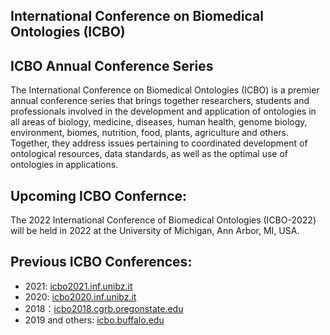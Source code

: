 ## International Conference on Biomedical Ontologies (ICBO)

## ICBO Annual Conference Series
The International Conference on Biomedical Ontologies (ICBO) is a premier annual conference series that brings together researchers, students and professionals involved in the development and application of ontologies in all areas of biology, medicine, diseases, human health, genome biology, environment, biomes, nutrition, food, plants, agriculture and others. Together, they address issues pertaining to coordinated development of ontological resources, data standards, as well as the optimal use of ontologies in applications.

## Upcoming ICBO Confernce:
The 2022 International Conference of Biomedical Ontologies (ICBO-2022) will be held in 2022 at the University of Michigan, Ann Arbor, MI, USA.

## Previous ICBO Conferences:
- 2021: [icbo2021.inf.unibz.it](https://icbo2021.inf.unibz.it/)
- 2020: [icbo2020.inf.unibz.it](https://icbo2020.inf.unibz.it/)
- 2018：[icbo2018.cgrb.oregonstate.edu](https://icbo2018.cgrb.oregonstate.edu/)
- 2019 and others: [icbo.buffalo.edu](http://icbo.buffalo.edu/)
